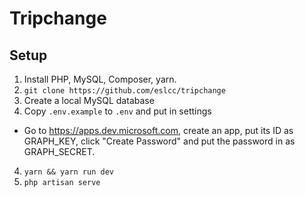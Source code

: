 # Tripchange

## Setup

1. Install PHP, MySQL, Composer, yarn.
1. `git clone https://github.com/eslcc/tripchange`
2. Create a local MySQL database
3. Copy `.env.example` to `.env` and put in settings
  *  Go to https://apps.dev.microsoft.com, create an app, put its ID as GRAPH_KEY, click "Create Password" and put the password in as GRAPH_SECRET.
4. `yarn && yarn run dev`
5. `php artisan serve`
